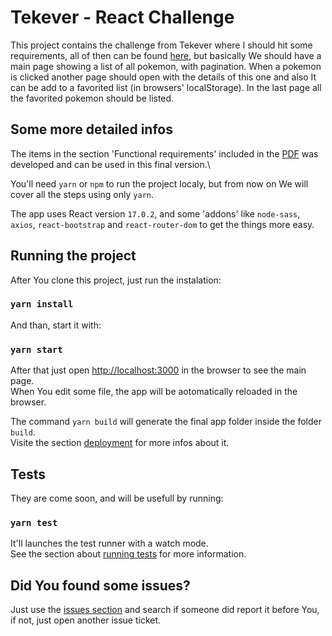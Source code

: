 # Tekever - React Challenge

This project contains the challenge from Tekever where I should hit some requirements, all of then can be found [here](https://github.com/R31N4LD0/tekever/blob/master/public/Tekever%20-%20React%20Challenge.pdf), but basically We should have a main page showing a list of all pokemon, with pagination. When a pokemon is clicked another page should open with the details of this one and also It can be add to a favorited list (in browsers' localStorage). In the last page all the favorited pokemon should be listed. 

## Some more detailed infos
The items in the section 'Functional requirements' included in the [PDF](https://github.com/R31N4LD0/tekever/blob/master/public/Tekever%20-%20React%20Challenge.pdf) was developed and can be used in this final version.\

You'll need `yarn` or `npm` to run the project localy, but from now on We will cover all the steps using only `yarn`.

The app uses React version `17.0.2`, and some 'addons' like `node-sass`, `axios`, `react-bootstrap` and `react-router-dom` to get the things more easy.


## Running the project

After You clone this project, just run the instalation:

### `yarn install`

And than, start it with:

### `yarn start`

After that just open [http://localhost:3000](http://localhost:3000) in the browser to see the main page.\
When You edit some file, the app will be aotomatically reloaded in the browser.

The command `yarn build` will generate the final app folder inside the folder `build`.\
Visite the section [deployment](https://facebook.github.io/create-react-app/docs/deployment) for more infos about it.


## Tests

They are come soon, and will be usefull by running:

### `yarn test`

It'll launches the test runner with a watch mode.\
See the section about [running tests](https://facebook.github.io/create-react-app/docs/running-tests) for more information.


## Did You found some issues?

Just use the [issues section](https://github.com/R31N4LD0/tekever/issues) and search if someone did report it before You, if not, just open another issue ticket.
